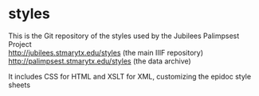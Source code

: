 # styles

This is the Git repository of the styles used by the Jubilees Palimpsest Project  
http://jubilees.stmarytx.edu/styles (the main IIIF repository)  
http://palimpsest.stmarytx.edu/styles (the data archive)

It includes CSS for HTML and XSLT for XML, customizing the epidoc style sheets
